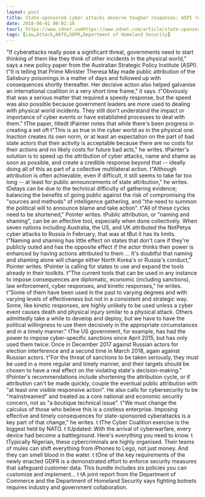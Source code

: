```yaml
---
layout: post
title: State-sponsored cyber attacks deserve tougher responses: ASPI report
date: 2018-06-01 00:02:18
tourl: https://www.zdnet.comhttps://www.zdnet.com/article/state-sponsored-cyber-attacks-deserve-tougher-responses-aspi-report/
tags: [Law,Attack,NATO,GDPR,Department of Homeland Security]
---
```

 "If cyberattacks really pose a significant threat, governments need to start thinking of them like they think of other incidents in the physical world," says a new policy paper from the Australian Strategic Policy Institute (ASPI). t"It is telling that Prime Minister Theresa May made public attribution of the Salisbury poisonings in a matter of days and followed up with consequences shortly thereafter. Her decisive action also helped galvanise an international coalition in a very short time frame," it says. t"Obviously that was a serious matter that required a speedy response, but the speed was also possible because government leaders are more used to dealing with physical world incidents. They still don't understand the impact or importance of cyber events or have established processes to deal with them." tThe paper, titledt tPainter notes that while there's been progress in creating a set oft t"This is as true in the cyber world as in the physical one. Inaction creates its own norm, or at least an expectation on the part of bad state actors that their activity is acceptable because there are no costs for their actions and no likely costs for future bad acts," he writes. tPainter's solution is to speed up the attribution of cyber attacks, name and shame as soon as possible, and create a credible response beyond that -- ideally doing all of this as part of a collective multilateral action. t"Although attribution is often achievable, even if difficult, it still seems to take far too long -- at least for public announcements of state attribution," he writes. tDelays can be due to the technical difficulty of gathering evidence; balancing the benefits of going public against the risk of compromising the "sources and methods" of intelligence gathering, and "the need to summon the political will to announce blame and take action". t"All of these cycles need to be shortened," Pointer writes. tPublic attribution, or "naming and shaming", can be an effective tool, especially when done collectively. When seven nations including Australia, the US, and UK attributed the NotPetya cyber attacks to Russia in February, that was at tBut it has its limits. t"Naming and shaming has little effect on states that don't care if they're publicly outed and has the opposite effect if the actor thinks their power is enhanced by having actions attributed to them ... It's doubtful that naming and shaming alone will change either North Korea's or Russia's conduct," Pointer writes. tPointer is calling for states to use and expand the tools already in their toolkits. t"The current tools that can be used in any instance to impose consequences are diplomatic, economic (including sanctions), law enforcement, cyber responses, and kinetic responses," he writes. t"Some of them have been used in the past to varying degrees and with varying levels of effectiveness but not in a consistent and strategic way. Some, like kinetic responses, are highly unlikely to be used unless a cyber event causes death and physical injury similar to a physical attack. Others admittedly take a while to develop and deploy, but we have to have the political willingness to use them decisively in the appropriate circumstances and in a timely manner." tThe US government, for example, has had the power to impose cyber-specific sanctions since April 2015, but has only used them twice: Once in December 2017 against Russian actors for election interference and a second time in March 2018, again against Russian actors. t"For the threat of sanctions to be taken seriously, they must be used in a more regular and timely manner, and their targets should be chosen to have a real effect on the violating state's decision-making." tPointer's recommendations include shortening the attribution cycle, or if attribution can't be made quickly, couple the eventual public attribution with "at least one visible responsive action". He also calls for cybersecurity to be "mainstreamed" and treated as a core national and economic security concern, not as "a boutique technical issue". t"We must change the calculus of those who believe this is a costless enterprise. Imposing effective and timely consequences for state-sponsored cyberattacks is a key part of that change," he writes. t tThe Cyber Coalition exercise is the biggest held by NATO. t tUpdated: With the arrival of cyberwarfare, every device had become a battleground. Here's everything you need to know. t tTypically Nigerian, these cybercriminals are highly organised. Their teams of mules can shift everything from iPhones to Lego, not just money. And they can smell blood in the water. t tOne of the key requirements of the newly enacted GDPR is a demonstrated effort to enforce security measures that safeguard customer data. This bundle includes six policies you can customize and implement... t tA joint report from the Department of Commerce and the Department of Homeland Security says fighting botnets requires industry and government collaboration.